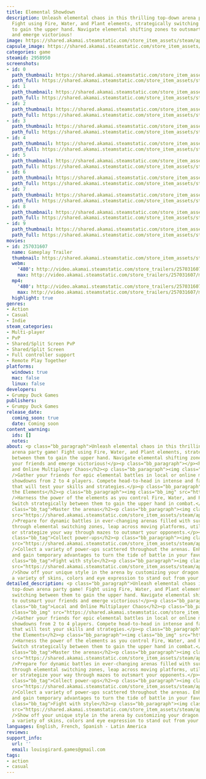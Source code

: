 ```yaml
---
title: Elemental Showdown
description: Unleash elemental chaos in this thrilling top-down arena party game!
  Fight using Fire, Water, and Plant elements, strategically switching between them
  to gain the upper hand. Navigate elemental shifting zones to outsmart your friends
  and emerge victorious!
image: https://shared.akamai.steamstatic.com/store_item_assets/steam/apps/2958950/header.jpg?t=1729454248
capsule_image: https://shared.akamai.steamstatic.com/store_item_assets/steam/apps/2958950/capsule_231x87.jpg?t=1729454248
categories: game
steamid: 2958950
screenshots:
- id: 0
  path_thumbnail: https://shared.akamai.steamstatic.com/store_item_assets/steam/apps/2958950/ss_35076d6e205896ee4165c28e60cf1654961a30c8.600x338.jpg?t=1729454248
  path_full: https://shared.akamai.steamstatic.com/store_item_assets/steam/apps/2958950/ss_35076d6e205896ee4165c28e60cf1654961a30c8.1920x1080.jpg?t=1729454248
- id: 1
  path_thumbnail: https://shared.akamai.steamstatic.com/store_item_assets/steam/apps/2958950/ss_e318bf0c4678cf0ad10eedfaee2683ee7fc7961b.600x338.jpg?t=1729454248
  path_full: https://shared.akamai.steamstatic.com/store_item_assets/steam/apps/2958950/ss_e318bf0c4678cf0ad10eedfaee2683ee7fc7961b.1920x1080.jpg?t=1729454248
- id: 2
  path_thumbnail: https://shared.akamai.steamstatic.com/store_item_assets/steam/apps/2958950/ss_748e15838b65b0ad842e9413b8c31590e2bb5e14.600x338.jpg?t=1729454248
  path_full: https://shared.akamai.steamstatic.com/store_item_assets/steam/apps/2958950/ss_748e15838b65b0ad842e9413b8c31590e2bb5e14.1920x1080.jpg?t=1729454248
- id: 3
  path_thumbnail: https://shared.akamai.steamstatic.com/store_item_assets/steam/apps/2958950/ss_8a6b556cd411863e2161f5601e815ca38d446318.600x338.jpg?t=1729454248
  path_full: https://shared.akamai.steamstatic.com/store_item_assets/steam/apps/2958950/ss_8a6b556cd411863e2161f5601e815ca38d446318.1920x1080.jpg?t=1729454248
- id: 4
  path_thumbnail: https://shared.akamai.steamstatic.com/store_item_assets/steam/apps/2958950/ss_4af745c38de7e969d1b9b1ab8b262f50c03cc87d.600x338.jpg?t=1729454248
  path_full: https://shared.akamai.steamstatic.com/store_item_assets/steam/apps/2958950/ss_4af745c38de7e969d1b9b1ab8b262f50c03cc87d.1920x1080.jpg?t=1729454248
- id: 5
  path_thumbnail: https://shared.akamai.steamstatic.com/store_item_assets/steam/apps/2958950/ss_f5856fe40fd1aac985f324fe2d9be262cd7ee54b.600x338.jpg?t=1729454248
  path_full: https://shared.akamai.steamstatic.com/store_item_assets/steam/apps/2958950/ss_f5856fe40fd1aac985f324fe2d9be262cd7ee54b.1920x1080.jpg?t=1729454248
- id: 6
  path_thumbnail: https://shared.akamai.steamstatic.com/store_item_assets/steam/apps/2958950/ss_b0ac385fb373f060670fd40b2e558424e16402d3.600x338.jpg?t=1729454248
  path_full: https://shared.akamai.steamstatic.com/store_item_assets/steam/apps/2958950/ss_b0ac385fb373f060670fd40b2e558424e16402d3.1920x1080.jpg?t=1729454248
- id: 7
  path_thumbnail: https://shared.akamai.steamstatic.com/store_item_assets/steam/apps/2958950/ss_0217bfbb14702d488a0937927bc2f267d97a592a.600x338.jpg?t=1729454248
  path_full: https://shared.akamai.steamstatic.com/store_item_assets/steam/apps/2958950/ss_0217bfbb14702d488a0937927bc2f267d97a592a.1920x1080.jpg?t=1729454248
- id: 8
  path_thumbnail: https://shared.akamai.steamstatic.com/store_item_assets/steam/apps/2958950/ss_ab794ae5f547e4c91b89111a5e21e88000e7f805.600x338.jpg?t=1729454248
  path_full: https://shared.akamai.steamstatic.com/store_item_assets/steam/apps/2958950/ss_ab794ae5f547e4c91b89111a5e21e88000e7f805.1920x1080.jpg?t=1729454248
- id: 9
  path_thumbnail: https://shared.akamai.steamstatic.com/store_item_assets/steam/apps/2958950/ss_cfd5ef8e00039d353f11ce388fbf6e93bc869e49.600x338.jpg?t=1729454248
  path_full: https://shared.akamai.steamstatic.com/store_item_assets/steam/apps/2958950/ss_cfd5ef8e00039d353f11ce388fbf6e93bc869e49.1920x1080.jpg?t=1729454248
movies:
- id: 257031607
  name: Gameplay Trailer
  thumbnail: https://shared.akamai.steamstatic.com/store_item_assets/steam/apps/257031607/movie.293x165.jpg?t=1719404924
  webm:
    '480': http://video.akamai.steamstatic.com/store_trailers/257031607/movie480_vp9.webm?t=1719404924
    max: http://video.akamai.steamstatic.com/store_trailers/257031607/movie_max_vp9.webm?t=1719404924
  mp4:
    '480': http://video.akamai.steamstatic.com/store_trailers/257031607/movie480.mp4?t=1719404924
    max: http://video.akamai.steamstatic.com/store_trailers/257031607/movie_max.mp4?t=1719404924
  highlight: true
genres:
- Action
- Casual
- Indie
steam_categories:
- Multi-player
- PvP
- Shared/Split Screen PvP
- Shared/Split Screen
- Full controller support
- Remote Play Together
platforms:
  windows: true
  mac: false
  linux: false
developers:
- Grumpy Duck Games
publishers:
- Grumpy Duck Games
release_date:
  coming_soon: true
  date: Coming soon
content_warning:
  ids: []
  notes:
about: <p class="bb_paragraph">Unleash elemental chaos in this thrilling top-down
  arena party game! Fight using Fire, Water, and Plant elements, strategically switching
  between them to gain the upper hand. Navigate elemental shifting zones to outsmart
  your friends and emerge victorious!</p><p class="bb_paragraph"></p><h2 class="bb_tag">Local
  and Online Multiplayer Chaos</h2><p class="bb_paragraph"><img class="bb_img" src="https://shared.akamai.steamstatic.com/store_item_assets/steam/apps/2958950/extras/localmayhem.gif?t=1729454248"
  />Gather your friends for epic elemental battles in local or online multiplayer
  showdowns from 2 to 4 players. Compete head-to-head in intense and fast-paced matches
  that will test your skills and strategies.</p><p class="bb_paragraph"></p><h2 class="bb_tag">Control
  the Elements</h2><p class="bb_paragraph"><img class="bb_img" src="https://shared.akamai.steamstatic.com/store_item_assets/steam/apps/2958950/extras/controlelements2.gif?t=1729454248"
  />Harness the power of the elements as you control Fire, Water, and Plant affinities.
  Switch strategically between them to gain the upper hand in combat.</p><p class="bb_paragraph"></p><h2
  class="bb_tag">Master the arenas</h2><p class="bb_paragraph"><img class="bb_img"
  src="https://shared.akamai.steamstatic.com/store_item_assets/steam/apps/2958950/extras/masterarena.gif?t=1729454248"
  />Prepare for dynamic battles in ever-changing arenas filled with surprises. Navigate
  through elemental switching zones, leap across moving platforms, utilize teleporters,
  or strategize your way through mazes to outsmart your opponents.</p><p class="bb_paragraph"></p><h2
  class="bb_tag">Collect power-ups</h2><p class="bb_paragraph"><img class="bb_img"
  src="https://shared.akamai.steamstatic.com/store_item_assets/steam/apps/2958950/extras/powerup.gif?t=1729454248"
  />Collect a variety of power-ups scattered throughout the arenas. Enhance your abilities
  and gain temporary advantages to turn the tide of battle in your favor.</p><p class="bb_paragraph"></p><h2
  class="bb_tag">Fight with style</h2><p class="bb_paragraph"><img class="bb_img"
  src="https://shared.akamai.steamstatic.com/store_item_assets/steam/apps/2958950/extras/customize.gif?t=1729454248"
  />Show off your unique style in the arena by customizing your dragon. Choose from
  a variety of skins, colors and eye expression to stand out from your opponents.</p>
detailed_description: <p class="bb_paragraph">Unleash elemental chaos in this thrilling
  top-down arena party game! Fight using Fire, Water, and Plant elements, strategically
  switching between them to gain the upper hand. Navigate elemental shifting zones
  to outsmart your friends and emerge victorious!</p><p class="bb_paragraph"></p><h2
  class="bb_tag">Local and Online Multiplayer Chaos</h2><p class="bb_paragraph"><img
  class="bb_img" src="https://shared.akamai.steamstatic.com/store_item_assets/steam/apps/2958950/extras/localmayhem.gif?t=1729454248"
  />Gather your friends for epic elemental battles in local or online multiplayer
  showdowns from 2 to 4 players. Compete head-to-head in intense and fast-paced matches
  that will test your skills and strategies.</p><p class="bb_paragraph"></p><h2 class="bb_tag">Control
  the Elements</h2><p class="bb_paragraph"><img class="bb_img" src="https://shared.akamai.steamstatic.com/store_item_assets/steam/apps/2958950/extras/controlelements2.gif?t=1729454248"
  />Harness the power of the elements as you control Fire, Water, and Plant affinities.
  Switch strategically between them to gain the upper hand in combat.</p><p class="bb_paragraph"></p><h2
  class="bb_tag">Master the arenas</h2><p class="bb_paragraph"><img class="bb_img"
  src="https://shared.akamai.steamstatic.com/store_item_assets/steam/apps/2958950/extras/masterarena.gif?t=1729454248"
  />Prepare for dynamic battles in ever-changing arenas filled with surprises. Navigate
  through elemental switching zones, leap across moving platforms, utilize teleporters,
  or strategize your way through mazes to outsmart your opponents.</p><p class="bb_paragraph"></p><h2
  class="bb_tag">Collect power-ups</h2><p class="bb_paragraph"><img class="bb_img"
  src="https://shared.akamai.steamstatic.com/store_item_assets/steam/apps/2958950/extras/powerup.gif?t=1729454248"
  />Collect a variety of power-ups scattered throughout the arenas. Enhance your abilities
  and gain temporary advantages to turn the tide of battle in your favor.</p><p class="bb_paragraph"></p><h2
  class="bb_tag">Fight with style</h2><p class="bb_paragraph"><img class="bb_img"
  src="https://shared.akamai.steamstatic.com/store_item_assets/steam/apps/2958950/extras/customize.gif?t=1729454248"
  />Show off your unique style in the arena by customizing your dragon. Choose from
  a variety of skins, colors and eye expression to stand out from your opponents.</p>
languages: English, French, Spanish - Latin America
reviews:
support_info:
  url: ''
  email: louisgirard.games@gmail.com
tags:
- action
- casual
---
```


